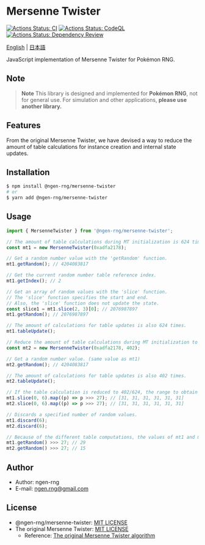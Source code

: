 # Mersenne Twister

[![Actions Status: CI](https://github.com/ngen-rng/mersenne-twister/workflows/CI/badge.svg)](https://github.com/ngen-rng/mersenne-twister/actions?query=workflow%3A"CI")
[![Actions Status: CodeQL](https://github.com/ngen-rng/mersenne-twister/workflows/CodeQL/badge.svg)](https://github.com/ngen-rng/mersenne-twister/actions?query=workflow%3A"CodeQL")
[![Actions Status: Dependency Review](https://github.com/ngen-rng/mersenne-twister/workflows/Dependency%20Review/badge.svg)](https://github.com/ngen-rng/mersenne-twister/actions?query=workflow%3A"Dependency+Review")

[English](./README.md) | [日本語](./README.ja.md)

JavaScript implementation of Mersenne Twister for Pokémon RNG.

## Note

> **Note**
> This library is designed and implemented for **Pokémon RNG**, not for general use.
> For simulation and other applications, **please use another library.**

## Features

From the original Mersenne Twister, we have devised a way to reduce the amount of table calculations for instance creation and internal state updates.

## Installation

```bash
$ npm install @ngen-rng/mersenne-twister
# or
$ yarn add @ngen-rng/mersenne-twister
```

## Usage

```js
import { MersenneTwister } from '@ngen-rng/mersenne-twister';

// The amount of table calculations during MT initialization is 624 times.
const mt1 = new MersenneTwister(0xadfa2178);

// Get a random number value with the 'getRandom' function.
mt1.getRandom(); // 4204083817

// Get the current random number table reference index.
mt1.getIndex(); // 2

// Get an array of random values with the 'slice' function.
// The 'slice' function specifies the start and end.
// Also, the 'slice' function does not update the state.
const slice1 = mt1.slice(2, 3)[0]; // 2076987897
mt1.getRandom(); // 2076987897

// The amount of calculations for table updates is also 624 times.
mt1.tableUpdate();

// Reduce the amount of table calculations during MT initialization to 402 times.
const mt2 = new MersenneTwister(0xadfa2178, 402);

// Get a random number value. (same value as mt1)
mt2.getRandom(); // 4204083817

// The amount of calculations for table updates is also 402 times.
mt2.tableUpdate();

// If the table calculation is reduced to 402/624, the range to obtain the same value is 0 to 5.
mt1.slice(0, 6).map((p) => p >>> 27); // [31, 31, 31, 31, 31, 31]
mt2.slice(0, 6).map((p) => p >>> 27); // [31, 31, 31, 31, 31, 31]

// Discards a specified number of random values.
mt1.discard(6);
mt2.discard(6);

// Because of the different table computations, the values of mt1 and mt2 will not necessarily be the same.
mt1.getRandom() >>> 27; // 29
mt2.getRandom() >>> 27; // 15
```

## Author

- Author: ngen-rng
- E-mail: ngen.rng@gmail.com

## License

- @ngen-rng/mersenne-twister: [MIT LICENSE](./LICENSE)
- The original Mersenne Twister: [MIT LICENSE](./LICENSE_MT)
  - Reference: [The original Mersenne Twister algorithm](http://www.math.sci.hiroshima-u.ac.jp/m-mat/MT/emt.html 'Mersenne Twister Home Page')
